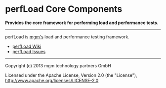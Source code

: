 # perfLoad Core Components

**Provides the core framework for performing load and performance tests.**

---

perfLoad is [mgm's](http://www.mgm-tp.com) load and performance testing framework.

* [perfLoad Wiki](https://github.com/mgm-tp/perfload/wiki)
* [perfLoad Issues](https://github.com/mgm-tp/perfload/issues)

---

Copyright (c) 2013 mgm technology partners GmbH

Licensed under the Apache License, Version 2.0 (the "License"),
http://www.apache.org/licenses/LICENSE-2.0
